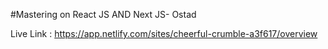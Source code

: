 #Mastering on React JS AND Next JS- Ostad

Live Link : https://app.netlify.com/sites/cheerful-crumble-a3f617/overview
